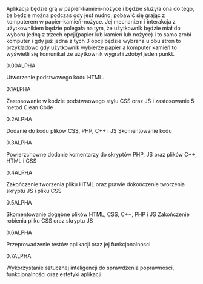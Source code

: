 Aplikacja będzie grą w papier-kamień-nożyce i będzie służyła ona do tego, że będzie można podczas gdy jest nudno, pobawić się grając z komputerem w papier-kamień-nożyce. Jej mechanizm i interakcja z użytkownikiem będzie polegała na tym, że użytkownik będzie miał do wyboru jedną z trzech opcji(papier lub kamień lub nożyce) i to samo zrobi komputer i gdy już jedna z tych 3 opcji będzie wybrana u obu stron to przykładowo gdy użytkownik wybierze papier a komputer kamień to wyświetli się komunikat że użytkownik wygrał i zdobył jeden punkt. 
 
0.00ALPHA


Utworzenie podstwowego kodu HTML.


0.1ALPHA 


Zastosowanie w kodzie podstwaowego stylu CSS oraz JS i zastosowanie 5 metod Clean Code

0.2ALPHA 


Dodanie do kodu plików CSS, PHP, C++ i JS
Skomentowanie kodu 

0.3ALPHA


Powierzchowne dodanie komentarzy do skryptów PHP, JS oraz plików C++, HTML i CSS


0.4ALPHA

Zakończenie tworzenia pliku HTML oraz prawie dokończenie tworzenia skryptu JS i pliku CSS

0.5ALPHA 

Skomentowanie dogębne plików HTML, CSS, C++, PHP i JS
Zakończenie robienia pliku CSS oraz skryptu JS

0.6ALPHA 

Przeprowadzenie testów aplikacji oraz jej funkcjonalnosci

0.7ALPHA 

Wykorzystanie sztucznej inteligencji do sprawdzenia poprawności, funkcjonalności oraz estetyki aplikacji

